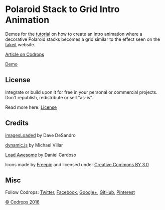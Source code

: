 # Polaroid Stack to Grid Intro Animation

Demos for the [tutorial](http://tympanus.net/codrops/?p=26096) on how to create an intro animation where a decorative Polaroid stacks becomes a grid similar to the effect seen on the [takeit](http://www.takeitapp.co/en) website.

[Article on Codrops](http://tympanus.net/codrops/?p=26096)

[Demo](http://tympanus.net/Tutorials/PolaroidStackGrid/)

## License

Integrate or build upon it for free in your personal or commercial projects. Don't republish, redistribute or sell "as-is". 

Read more here: [License](http://tympanus.net/codrops/licensing/)

## Credits

[imagesLoaded](http://imagesloaded.desandro.com/) by Dave DeSandro

[dynamic.js](http://dynamicsjs.com/) by Michael Villar

[Load Awesome](http://github.danielcardoso.net/load-awesome/) by Daniel Cardoso

Icons made by [Freepic](http://www.freepik.com) and licensed under [Creative Commons BY 3.0](http://creativecommons.org/licenses/by/3.0/)

## Misc 

Follow Codrops: [Twitter](http://www.twitter.com/codrops), [Facebook](http://www.facebook.com/pages/Codrops/159107397912), [Google+](https://plus.google.com/101095823814290637419), [GitHub](https://github.com/codrops), [Pinterest](http://www.pinterest.com/codrops/)

[© Codrops 2016](http://www.codrops.com)





